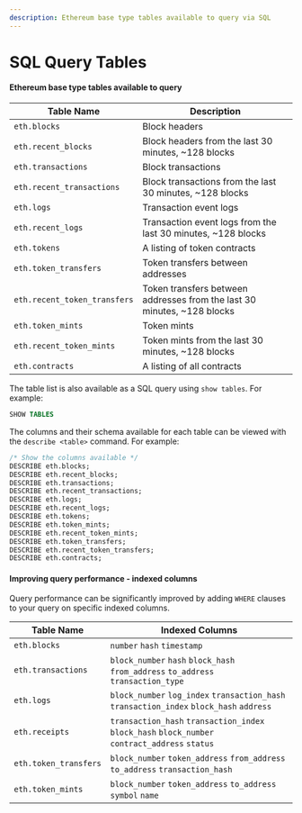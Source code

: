```yaml
---
description: Ethereum base type tables available to query via SQL
---
```


# SQL Query Tables

#### Ethereum base type tables available to query

| Table Name                   | Description                                                              |
| ---------------------------- | ------------------------------------------------------------------------ |
| `eth.blocks`                 | Block headers                                                            |
| `eth.recent_blocks`          | Block headers from the last 30 minutes, \~128 blocks                     |
| `eth.transactions`           | Block transactions                                                       |
| `eth.recent_transactions`    | Block transactions from the last 30 minutes, \~128 blocks                |
| `eth.logs`                   | Transaction event logs                                                   |
| `eth.recent_logs`            | Transaction event logs from the last 30 minutes, \~128 blocks            |
| `eth.tokens`                 | A listing of token contracts                                             |
| `eth.token_transfers`        | Token transfers between addresses                                        |
| `eth.recent_token_transfers` | Token transfers between addresses from the last 30 minutes, \~128 blocks |
| `eth.token_mints`            | Token mints                                                              |
| `eth.recent_token_mints`     | Token mints from the last 30 minutes, \~128 blocks                       |
| `eth.contracts`              | A listing of all contracts                                               |

The table list is also available as a SQL query using `show tables`. For example:

```sql
SHOW TABLES
```

The columns and their schema available for each table can be viewed with the `describe <table>` command. For example:

```sql
/* Show the columns available */
DESCRIBE eth.blocks;
DESCRIBE eth.recent_blocks;
DESCRIBE eth.transactions;
DESCRIBE eth.recent_transactions;
DESCRIBE eth.logs;
DESCRIBE eth.recent_logs;
DESCRIBE eth.tokens;
DESCRIBE eth.token_mints;
DESCRIBE eth.recent_token_mints;
DESCRIBE eth.token_transfers;
DESCRIBE eth.recent_token_transfers;
DESCRIBE eth.contracts;
```

#### Improving query performance - indexed columns

Query performance can be significantly improved by adding `WHERE` clauses to your query on specific indexed columns.

| Table Name            | Indexed Columns                                                                                |
| --------------------- | ---------------------------------------------------------------------------------------------- |
| `eth.blocks`          | `number` `hash` `timestamp`                                                                    |
| `eth.transactions`    | `block_number` `hash` `block_hash` `from_address` `to_address` `transaction_type`              |
| `eth.logs`            | `block_number` `log_index` `transaction_hash` `transaction_index` `block_hash` `address`       |
| `eth.receipts`        | `transaction_hash` `transaction_index` `block_hash` `block_number` `contract_address` `status` |
| `eth.token_transfers` | `block_number` `token_address` `from_address` `to_address` `transaction_hash`                  |
| `eth.token_mints`     | `block_number` `token_address` `to_address` `symbol` `name`                                    |

